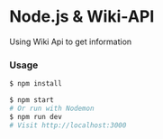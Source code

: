 # Node.js & Wiki-API

Using Wiki Api to get information

### Usage

```sh
$ npm install
```

```sh
$ npm start
# Or run with Nodemon
$ npm run dev
# Visit http://localhost:3000
```
